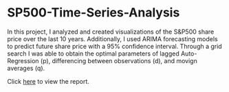 # SP500-Time-Series-Analysis
In this project, I analyzed and created visualizations of the S&P500 share price over the last 10 years. Additionally, I used ARIMA forecasting models to predict future share price with a 95% confidence interval. Through a grid search I was able to obtain the optimal parameters of lagged Auto-Regression (p), differencing between observations (d), and movign averages (q).


Click [here](https://1drv.ms/u/c/333c8f57612eaddd/Ee2t0JoHL8FCrZ4Rcib4EdQBh4TAzEvljG48tcx9llee5Q?e=RetUfu) to view the report.
